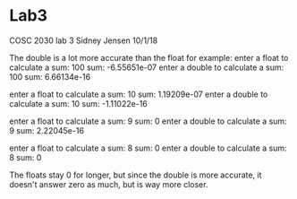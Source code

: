 # Lab3
COSC 2030 lab 3
Sidney Jensen
10/1/18

The double is a lot more accurate than the float for example:
enter a float to calculate a sum: 100
sum: -6.55651e-07
enter a double to calculate a sum: 100
sum: 6.66134e-16

enter a float to calculate a sum: 10
sum: 1.19209e-07
enter a double to calculate a sum: 10
sum: -1.11022e-16

enter a float to calculate a sum: 9
sum: 0
enter a double to calculate a sum: 9
sum: 2.22045e-16

enter a float to calculate a sum: 8
sum: 0
enter a double to calculate a sum: 8
sum: 0

The floats stay 0 for longer, but since the double is more accurate, it doesn't answer zero as much, but is way more closer.

